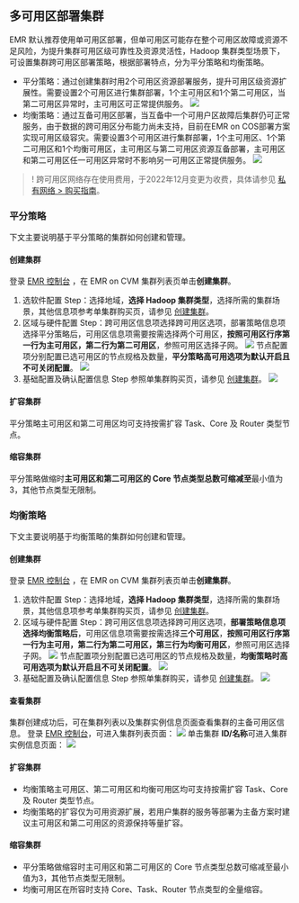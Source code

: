 ## 多可用区部署集群
EMR 默认推荐使用单可用区部署，但单可用区可能存在整个可用区故障或资源不足风险，为提升集群可用区级可靠性及资源灵活性，Hadoop 集群类型场景下，可设置集群跨可用区部署策略，根据部署特点，分为平分策略和均衡策略。
- 平分策略：通过创建集群时用2个可用区资源部署服务，提升可用区级资源扩展性。需要设置2个可用区进行集群部署，1个主可用区和1个第二可用区，当第二可用区异常时，主可用区可正常提供服务。
![](https://qcloudimg.tencent-cloud.cn/raw/27c70daf0516eb5cb74659842d960f83.png)
- 均衡策略：通过互备可用区部署，当互备中一个可用户区故障后集群仍可正常服务，由于数据的跨可用区分布能力尚未支持，目前在EMR on COS部署方案实现可用区级容灾。需要设置3个可用区进行集群部署，1个主可用区、1个第二可用区和1个均衡可用区，主可用区与第二可用区资源互备部署，主可用区和第二可用区任一可用区异常时不影响另一可用区正常提供服务。
![](https://qcloudimg.tencent-cloud.cn/raw/2d8115402ed852aa8f7497bb28edbad5.png)
>! 跨可用区网络存在使用费用，于2022年12月变更为收费，具体请参见 [私有网络 > 购买指南](https://cloud.tencent.com/document/product/215/20096)。

### 平分策略
下文主要说明基于平分策略的集群如何创建和管理。
#### 创建集群
登录 [EMR 控制台](https://console.cloud.tencent.com/emr) ，在 EMR on CVM 集群列表页单击**创建集群**。
1. 选软件配置 Step：选择地域，**选择 Hadoop 集群类型**，选择所需的集群场景，其他信息项参考单集群购买页，请参见 [创建集群](https://cloud.tencent.com/document/product/589/94169)。
2. 区域与硬件配置 Step：跨可用区信息项选择跨可用区选项，部署策略信息项选择平分策略后，可用区信息项需要按需选择两个可用区，**按照可用区行序第一行为主可用区，第二行为第二可用区**，参照可用区选择子网。
![](https://qcloudimg.tencent-cloud.cn/raw/51d36589059b5dda6af01b0763d8404e.png)
节点配置项分别配置已选可用区的节点规格及数量，**平分策略高可用选项为默认开启且不可关闭配置**。
![](https://qcloudimg.tencent-cloud.cn/raw/99145fe05d5a0563ea8f236e1b9960db.png)
3. 基础配置及确认配置信息 Step 参照单集群购买页，请参见 [创建集群](https://cloud.tencent.com/document/product/589/94169)。
![](https://qcloudimg.tencent-cloud.cn/raw/7ebf0caee60e39ab0aae6e1f575e6370.png)

#### 扩容集群
平分策略主可用区和第二可用区均可支持按需扩容 Task、Core 及 Router 类型节点。
#### 缩容集群
平分策略做缩时**主可用区和第二可用区的 Core 节点类型总数可缩减至**最小值为3，其他节点类型无限制。


### 均衡策略
下文主要说明基于均衡策略的集群如何创建和管理。
#### 创建集群
登录 [EMR 控制台](https://console.cloud.tencent.com/emr) ，在 EMR on CVM 集群列表页单击**创建集群**。
1. 选软件配置 Step：选择地域，**选择 Hadoop 集群类型**，选择所需的集群场景，其他信息项参考单集群购买页，请参见 [创建集群](https://cloud.tencent.com/document/product/589/94169)。
2. 区域与硬件配置 Step：跨可用区信息项选择跨可用区选项，**部署策略信息项选择均衡策略后**，可用区信息项需要按需选择**三个可用区**，**按照可用区行序第一行为主可用，第二行为第二可用区，第三行为均衡可用区**，参照可用区选择子网。
![](https://qcloudimg.tencent-cloud.cn/raw/4f46c55a14731aa5d72e656ddc38f5cc.png)
节点配置项分别配置已选可用区的节点规格及数量，**均衡策略时高可用选项为默认开启且不可关闭配置**。
![](https://qcloudimg.tencent-cloud.cn/raw/30fd39998cec3dbd55e78db0aeee0a4c.png)
3. 基础配置及确认配置信息 Step 参照单集群购买，请参见 [创建集群](https://cloud.tencent.com/document/product/589/94169)。
![](https://qcloudimg.tencent-cloud.cn/raw/7eb291739856d4832da54ef9be24f09b.png)

#### 查看集群
集群创建成功后，可在集群列表以及集群实例信息页面查看集群的主备可用区信息。
登录 [EMR 控制台](https://console.cloud.tencent.com/emr)，可进入集群列表页面：
![](https://qcloudimg.tencent-cloud.cn/raw/279e8bd3ff0ea6a326a0434ca7378311.png)
单击集群 **ID/名称**可进入集群实例信息页面：
![](https://qcloudimg.tencent-cloud.cn/raw/64e6e70efcfd036d6cc5c005a8c2be8e.png)

#### 扩容集群
- 均衡策略主可用区、第二可用区和均衡可用区均可支持按需扩容 Task、Core 及 Router 类型节点。
- 均衡策略的扩容仅为可用资源扩展，若用户集群的服务等部署为主备方案时建议主可用区和第二可用区的资源保持等量扩容。 

#### 缩容集群
- 平分策略做缩容时主可用区和第二可用区的 Core 节点类型总数可缩减至最小值为3，其他节点类型无限制。
- 均衡可用区在所容时支持 Core、Task、Router 节点类型的全量缩容。
